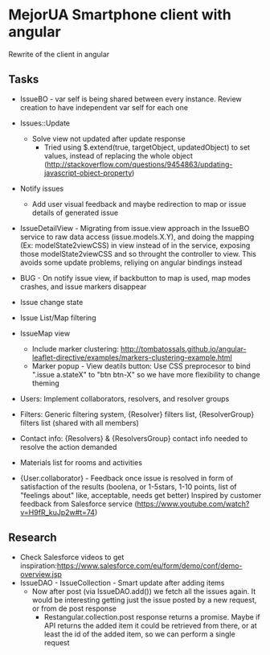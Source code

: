 # MejorUA Smartphone client with angular

Rewrite of the client in angular

## Tasks
* IssueBO - var self is being shared between every instance. Review creation to have independent var self for each one

* Issues::Update
    * Solve view not updated after update response
        * Tried using $.extend(true, targetObject, updatedObject) to set values, instead of replacing the whole object (http://stackoverflow.com/questions/9454863/updating-javascript-object-property)
    
* Notify issues
    * Add user visual feedback and maybe redirection to map or issue details of generated issue
* IssueDetailView - Migrating from issue.view approach in the IssueBO service to raw data access (issue.models.X.Y), and doing the mapping (Ex: modelState2viewCSS) in view instead of in the service, exposing those modelState2viewCSS and so throught the controller to view. This avoids some update problems, reliying on angular bindings instead
* BUG - On notify issue view, if backbutton to map is used, map modes crashes, and issue markers disappear
* Issue change state
* Issue List/Map filtering
* IssueMap view
    * Include marker clustering: http://tombatossals.github.io/angular-leaflet-directive/examples/markers-clustering-example.html
    * Marker popup - View deatils button: Use CSS preprocesor to bind ".issue a.stateX" to "btn btn-X" so we have more flexibility to change theming
* Users: Implement collaborators, resolvers, and resolver groups
* Filters: Generic filtering system, {Resolver} filters list, {ResolverGroup} filters list (shared with all members)
* Contact info: {Resolvers} & {ResolversGroup} contact info needed to resolve the action demanded
* Materials list for rooms and activities
* {User.collaborator} - Feedback once issue is resolved in form of satisfaction of the results (boolena, or 1-5stars, 1-10 points, list of "feelings about" like, acceptable, needs get better) Inspired by customer feedback from Salesforce service (https://www.youtube.com/watch?v=H9fR_kuJp2w#t=74)

## Research

* Check Salesforce videos to get inspiration:https://www.salesforce.com/eu/form/demo/conf/demo-overview.jsp
* IssueDAO - IssueCollection - Smart update after adding items
    * Now after post (via IssueDAO.add()) we fetch all the issues again. It would be interesting getting just the issue posted by a new request, or from de post response
        * Restangular.collection.post response returns a promise. Maybe if API returns the added item it could be retrieved from there, or at least the id of the added item, so we can perform a single request
          
